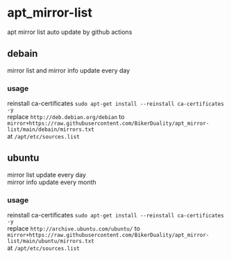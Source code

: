 # apt_mirror-list
apt mirror list auto update by github actions
## debain
mirror list and mirror info update every day
### usage
reinstall ca-certificates
`sudo apt-get install --reinstall ca-certificates -y`  
replace
`http://deb.debian.org/debian`
to  
`mirror+https://raw.githubusercontent.com/BikerDuality/apt_mirror-list/main/debain/mirrors.txt`  
at `/apt/etc/sources.list`
## ubuntu
mirror list update every day  
mirror info update every month
### usage
reinstall ca-certificates
`sudo apt-get install --reinstall ca-certificates -y`  
replace
`http://archive.ubuntu.com/ubuntu/`
to  
`mirror+https://raw.githubusercontent.com/BikerDuality/apt_mirror-list/main/ubuntu/mirrors.txt`  
at `/apt/etc/sources.list`
